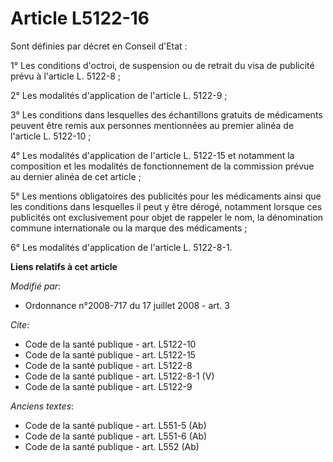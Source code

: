 # Article L5122-16

Sont définies par décret en Conseil d'Etat : 

1° Les conditions d'octroi, de suspension ou de retrait du visa de publicité prévu à l'article L. 5122-8 ; 

2° Les modalités d'application de l'article L. 5122-9 ; 

3° Les conditions dans lesquelles des échantillons gratuits de médicaments peuvent être remis aux personnes mentionnées au
premier alinéa de l'article L. 5122-10 ; 

4° Les modalités d'application de l'article L. 5122-15 et notamment la composition et les modalités de fonctionnement de la
commission prévue au dernier alinéa de cet article ; 

5° Les mentions obligatoires des publicités pour les médicaments ainsi que les conditions dans lesquelles il peut y être
dérogé, notamment lorsque ces publicités ont exclusivement pour objet de rappeler le nom, la dénomination commune
internationale ou la marque des médicaments ; 

6° Les modalités d'application de l'article L. 5122-8-1.

**Liens relatifs à cet article**

_Modifié par_:

  - Ordonnance n°2008-717 du 17 juillet 2008 - art. 3

_Cite_:

  - Code de la santé publique - art. L5122-10
  - Code de la santé publique - art. L5122-15
  - Code de la santé publique - art. L5122-8
  - Code de la santé publique - art. L5122-8-1 (V)
  - Code de la santé publique - art. L5122-9

_Anciens textes_:

  - Code de la santé publique - art. L551-5 (Ab)
  - Code de la santé publique - art. L551-6 (Ab)
  - Code de la santé publique - art. L552 (Ab)
